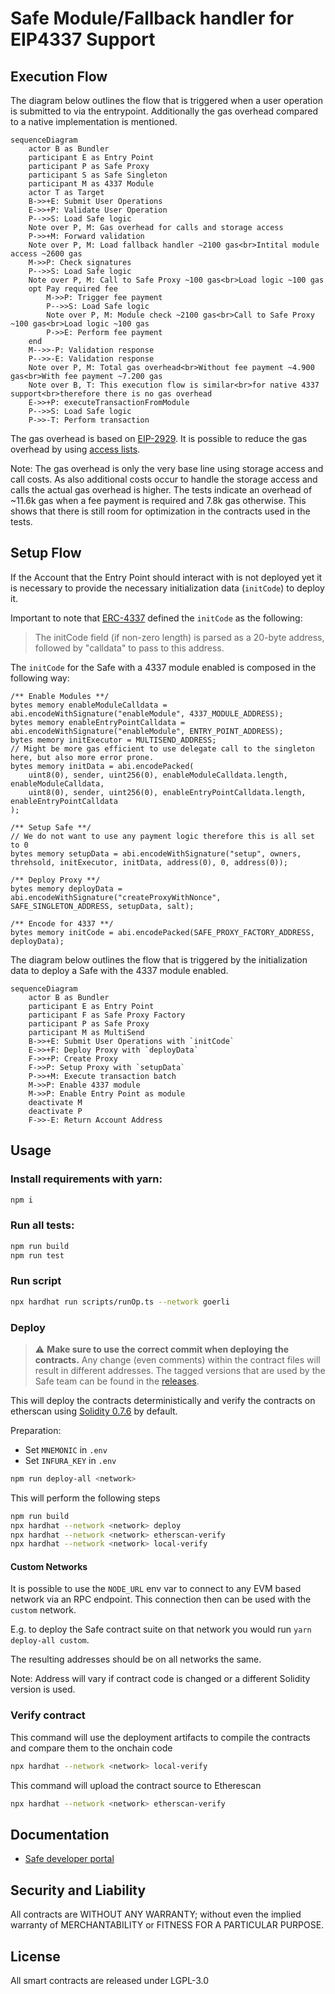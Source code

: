 # Safe Module/Fallback handler for EIP4337 Support

## Execution Flow

The diagram below outlines the flow that is triggered when a user operation is submitted to via the entrypoint. Additionally the gas overhead compared to a native implementation is mentioned.

```mermaid
sequenceDiagram
    actor B as Bundler
    participant E as Entry Point
    participant P as Safe Proxy
    participant S as Safe Singleton
    participant M as 4337 Module
    actor T as Target
    B->>+E: Submit User Operations
    E->>+P: Validate User Operation
    P-->>S: Load Safe logic
    Note over P, M: Gas overhead for calls and storage access
    P->>+M: Forward validation
    Note over P, M: Load fallback handler ~2100 gas<br>Intital module access ~2600 gas
    M->>P: Check signatures
    P-->>S: Load Safe logic
    Note over P, M: Call to Safe Proxy ~100 gas<br>Load logic ~100 gas
    opt Pay required fee
        M->>P: Trigger fee payment
        P-->>S: Load Safe logic
        Note over P, M: Module check ~2100 gas<br>Call to Safe Proxy ~100 gas<br>Load logic ~100 gas
        P->>E: Perform fee payment
    end
    M-->>-P: Validation response
    P-->>-E: Validation response
    Note over P, M: Total gas overhead<br>Without fee payment ~4.900 gas<br>With fee payment ~7.200 gas
    Note over B, T: This execution flow is similar<br>for native 4337 support<br>therefore there is no gas overhead
    E->>+P: executeTransactionFromModule
    P-->>S: Load Safe logic
    P->>-T: Perform transaction
```

The gas overhead is based on [EIP-2929](https://eips.ethereum.org/EIPS/eip-2929). It is possible to reduce the gas overhead by using [access lists](https://eips.ethereum.org/EIPS/eip-2930).

Note: The gas overhead is only the very base line using storage access and call costs. As also additional costs occur to handle the storage access and calls the actual gas overhead is higher. The tests indicate an overhead of ~11.6k gas when a fee payment is required and 7.8k gas otherwise. This shows that there is still room for optimization in the contracts used in the tests.

## Setup Flow

If the Account that the Entry Point should interact with is not deployed yet it is necessary to provide the necessary initialization data (`initCode`) to deploy it. 

Important to note that [ERC-4337](https://eips.ethereum.org/EIPS/eip-4337#first-time-account-creation) defined the `initCode` as the following:

> The initCode field (if non-zero length) is parsed as a 20-byte address, followed by "calldata" to pass to this address.

The `initCode` for the Safe with a 4337 module enabled is composed in the following way:

```solidity
/** Enable Modules **/
bytes memory enableModuleCalldata = abi.encodeWithSignature("enableModule", 4337_MODULE_ADDRESS);
bytes memory enableEntryPointCalldata = abi.encodeWithSignature("enableModule", ENTRY_POINT_ADDRESS);
bytes memory initExecutor = MULTISEND_ADDRESS;
// Might be more gas efficient to use delegate call to the singleton here, but also more error prone.
bytes memory initData = abi.encodePacked(
    uint8(0), sender, uint256(0), enableModuleCalldata.length, enableModuleCalldata,
    uint8(0), sender, uint256(0), enableEntryPointCalldata.length, enableEntryPointCalldata
);

/** Setup Safe **/
// We do not want to use any payment logic therefore this is all set to 0
bytes memory setupData = abi.encodeWithSignature("setup", owners, threhsold, initExecutor, initData, address(0), 0, address(0));

/** Deploy Proxy **/
bytes memory deployData = abi.encodeWithSignature("createProxyWithNonce", SAFE_SINGLETON_ADDRESS, setupData, salt);

/** Encode for 4337 **/
bytes memory initCode = abi.encodePacked(SAFE_PROXY_FACTORY_ADDRESS, deployData);
```

The diagram below outlines the flow that is triggered by the initialization data to deploy a Safe with the 4337 module enabled.

```mermaid
sequenceDiagram
    actor B as Bundler
    participant E as Entry Point
    participant F as Safe Proxy Factory
    participant P as Safe Proxy
    participant M as MultiSend
    B->>+E: Submit User Operations with `initCode`
    E->>+F: Deploy Proxy with `deployData`
    F->>+P: Create Proxy
    F->>P: Setup Proxy with `setupData`
    P->>+M: Execute transaction batch
    M->>P: Enable 4337 module
    M->>P: Enable Entry Point as module
    deactivate M
    deactivate P
    F->>-E: Return Account Address
```

## Usage

### Install requirements with yarn:

```bash
npm i
```

### Run all tests:

```bash
npm run build
npm run test
```

### Run script

```bash
npx hardhat run scripts/runOp.ts --network goerli
```

### Deploy

> :warning: **Make sure to use the correct commit when deploying the contracts.** Any change (even comments) within the contract files will result in different addresses. The tagged versions that are used by the Safe team can be found in the [releases](https://github.com/safe-modules/releases).

This will deploy the contracts deterministically and verify the contracts on etherscan using [Solidity 0.7.6](https://github.com/ethereum/solidity/releases/tag/v0.7.6) by default.

Preparation:

- Set `MNEMONIC` in `.env`
- Set `INFURA_KEY` in `.env`

```bash
npm run deploy-all <network>
```

This will perform the following steps

```bash
npm run build
npx hardhat --network <network> deploy
npx hardhat --network <network> etherscan-verify
npx hardhat --network <network> local-verify
```

#### Custom Networks

It is possible to use the `NODE_URL` env var to connect to any EVM based network via an RPC endpoint. This connection then can be used with the `custom` network.

E.g. to deploy the Safe contract suite on that network you would run `yarn deploy-all custom`.

The resulting addresses should be on all networks the same.

Note: Address will vary if contract code is changed or a different Solidity version is used.

### Verify contract

This command will use the deployment artifacts to compile the contracts and compare them to the onchain code

```bash
npx hardhat --network <network> local-verify
```

This command will upload the contract source to Etherescan

```bash
npx hardhat --network <network> etherscan-verify
```

## Documentation

- [Safe developer portal](http://docs.safe.global)

## Security and Liability

All contracts are WITHOUT ANY WARRANTY; without even the implied warranty of MERCHANTABILITY or FITNESS FOR A PARTICULAR PURPOSE.

## License

All smart contracts are released under LGPL-3.0
